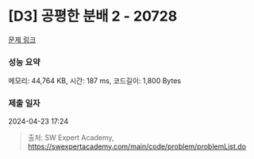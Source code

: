 # [D3] 공평한 분배 2 - 20728 

[문제 링크](https://swexpertacademy.com/main/code/problem/problemDetail.do?contestProbId=AY6cg0MKeVkDFAXt) 

### 성능 요약

메모리: 44,764 KB, 시간: 187 ms, 코드길이: 1,800 Bytes

### 제출 일자

2024-04-23 17:24



> 출처: SW Expert Academy, https://swexpertacademy.com/main/code/problem/problemList.do